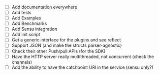 
 - [ ] Add documentation everywhere
 - [ ] Add tests
 - [ ] Add Examples
 - [ ] Add Benchmarks
 - [ ] Add Sensu integration
 - [ ] Add init script
 - [ ] Get a generic interface for the plugins and see reflect
 - [ ] Support JSON (and make the structs parser-agnostic)
 - [ ] Check their other Push/pull APIs (for the SDK)
 - [ ] Have the HTTP server really multithreaded, not concurrent (check the channels)
 - [ ] Add the ability to have the catchpoint URI in the service (sensu only?)
